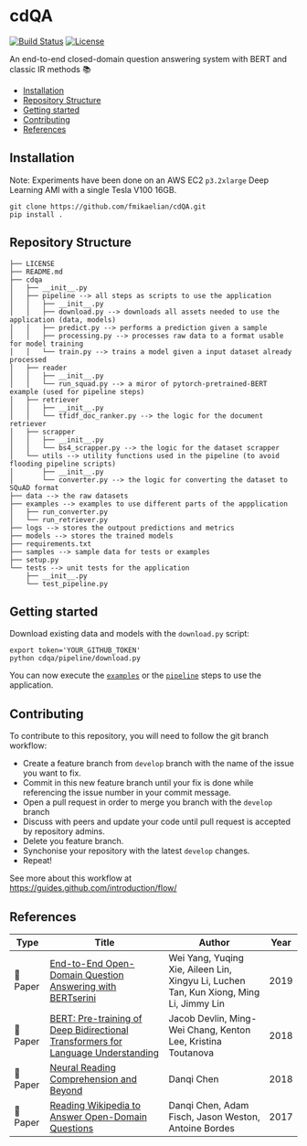 # cdQA

[![Build Status](https://travis-ci.com/fmikaelian/cdQA.svg?token=Vzy9RRKRZ41ynd9q2BRX&branch=develop)](https://travis-ci.com/fmikaelian/cdQA) [![License](
https://img.shields.io/badge/License-MIT-yellow.svg)](https://choosealicense.com/licenses/mit/)

An end-to-end closed-domain question answering system with BERT and classic IR methods 📚

- [Installation](#installation)
- [Repository Structure](#repository-structure)
- [Getting started](#getting-started)
- [Contributing](#contributing)
- [References](#references)

## Installation

Note: Experiments have been done on an AWS EC2 `p3.2xlarge` Deep Learning AMI with a single Tesla V100 16GB.

```shell
git clone https://github.com/fmikaelian/cdQA.git
pip install .
```

## Repository Structure

```
├── LICENSE
├── README.md
├── cdqa
│   ├── __init__.py
│   ├── pipeline --> all steps as scripts to use the application
│   │   ├── __init__.py
│   │   ├── download.py --> downloads all assets needed to use the application (data, models)
│   │   ├── predict.py --> performs a prediction given a sample
│   │   ├── processing.py --> processes raw data to a format usable for model training
│   │   └── train.py --> trains a model given a input dataset already processed
│   ├── reader
│   │   ├── __init__.py
│   │   └── run_squad.py --> a miror of pytorch-pretrained-BERT example (used for pipeline steps)
│   ├── retriever
│   │   ├── __init__.py
│   │   └── tfidf_doc_ranker.py --> the logic for the document retriever
│   ├── scrapper
│   │   ├── __init__.py
│   │   └── bs4_scrapper.py --> the logic for the dataset scrapper
│   └── utils --> utility functions used in the pipeline (to avoid flooding pipeline scripts)
│       ├── __init__.py
│       └── converter.py --> the logic for converting the dataset to SQuAD format
├── data --> the raw datasets
├── examples --> examples to use different parts of the appplication
│   ├── run_converter.py
│   └── run_retriever.py
├── logs --> stores the outpout predictions and metrics
├── models --> stores the trained models
├── requirements.txt
├── samples --> sample data for tests or examples
├── setup.py
└── tests --> unit tests for the application
    ├── __init__.py
    └── test_pipeline.py
```

## Getting started

Download existing data and models with the `download.py` script:

```shell
export token='YOUR_GITHUB_TOKEN'
python cdqa/pipeline/download.py
```

You can now execute the [`examples`](examples) or the [`pipeline`](cdqa/pipeline) steps to use the application.

## Contributing

To contribute to this repository, you will need to follow the git branch workflow:

- Create a feature branch from `develop` branch with the name of the issue you want to fix.
- Commit in this new feature branch until your fix is done while referencing the issue number in your commit message.
- Open a pull request in order to merge you branch with the `develop` branch
- Discuss with peers and update your code until pull request is accepted by repository admins.
- Delete you feature branch.
- Synchonise your repository with the latest `develop` changes.
- Repeat!

See more about this workflow at https://guides.github.com/introduction/flow/

## References

| Type              | Title                                                                                                                | Author                                                                                 | Year |
| ----------------- | -------------------------------------------------------------------------------------------------------------------- | -------------------------------------------------------------------------------------- | ---- |
| :newspaper: Paper | [End-to-End Open-Domain Question Answering with BERTserini](https://arxiv.org/abs/1902.01718)                        | Wei Yang, Yuqing Xie, Aileen Lin, Xingyu Li, Luchen Tan, Kun Xiong, Ming Li, Jimmy Lin | 2019 |
| :newspaper: Paper | [BERT: Pre-training of Deep Bidirectional Transformers for Language Understanding](https://arxiv.org/abs/1810.04805) | Jacob Devlin, Ming-Wei Chang, Kenton Lee, Kristina Toutanova                           | 2018 |
| :newspaper: Paper | [Neural Reading Comprehension and Beyond](https://cs.stanford.edu/people/danqi/papers/thesis.pdf)                    | Danqi Chen                                                                             | 2018 |
| :newspaper: Paper | [Reading Wikipedia to Answer Open-Domain Questions](https://arxiv.org/abs/1704.00051)                                | Danqi Chen, Adam Fisch, Jason Weston, Antoine Bordes                                   | 2017 |